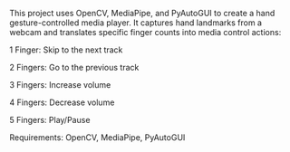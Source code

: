 This project uses OpenCV, MediaPipe, and PyAutoGUI to create a hand gesture-controlled media player. It captures hand landmarks from a webcam and translates specific finger counts into media control actions:

1 Finger: Skip to the next track

2 Fingers: Go to the previous track

3 Fingers: Increase volume

4 Fingers: Decrease volume

5 Fingers: Play/Pause

Requirements:                                                                                                                                                    OpenCV,                                                                                                                                                        MediaPipe,                                                                                                                                                      PyAutoGUI
